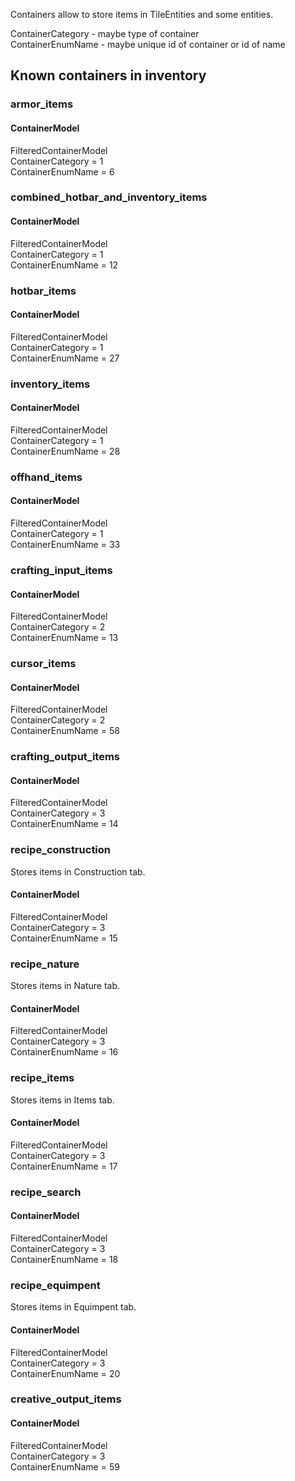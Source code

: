 Containers allow to store items in TileEntities and some entities.

ContainerCategory - maybe type of container \
ContainerEnumName - maybe unique id of container or id of name

## Known containers in inventory

### armor_items
#### ContainerModel
FilteredContainerModel \
ContainerCategory = 1 \
ContainerEnumName = 6

### combined_hotbar_and_inventory_items
#### ContainerModel
FilteredContainerModel \
ContainerCategory = 1 \
ContainerEnumName = 12

### hotbar_items
#### ContainerModel
FilteredContainerModel \
ContainerCategory = 1 \
ContainerEnumName = 27

### inventory_items
#### ContainerModel
FilteredContainerModel \
ContainerCategory = 1 \
ContainerEnumName = 28

### offhand_items

#### ContainerModel

FilteredContainerModel \
ContainerCategory = 1 \
ContainerEnumName = 33


### crafting_input_items

#### ContainerModel
FilteredContainerModel \
ContainerCategory = 2 \
ContainerEnumName = 13

### cursor_items

#### ContainerModel

FilteredContainerModel \
ContainerCategory = 2 \
ContainerEnumName = 58


### crafting_output_items

#### ContainerModel

FilteredContainerModel \
ContainerCategory = 3 \
ContainerEnumName = 14

### recipe_construction

Stores items in Construction tab.
#### ContainerModel

FilteredContainerModel \
ContainerCategory = 3 \
ContainerEnumName = 15

### recipe_nature

Stores items in Nature tab.

#### ContainerModel

FilteredContainerModel \
ContainerCategory = 3 \
ContainerEnumName = 16

### recipe_items

Stores items in Items tab.

#### ContainerModel

FilteredContainerModel \
ContainerCategory = 3 \
ContainerEnumName = 17

### recipe_search

#### ContainerModel

FilteredContainerModel \
ContainerCategory = 3 \
ContainerEnumName = 18

### recipe_equimpent

Stores items in Equimpent tab.

#### ContainerModel

FilteredContainerModel \
ContainerCategory = 3 \
ContainerEnumName = 20

### creative_output_items

#### ContainerModel

FilteredContainerModel \
ContainerCategory = 3 \
ContainerEnumName = 59
